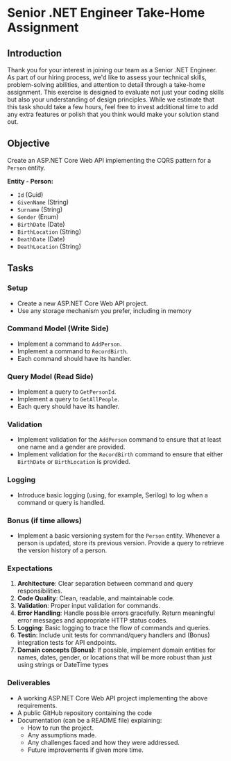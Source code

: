# Senior .NET Engineer Take-Home Assignment

## Introduction

Thank you for your interest in joining our team as a Senior .NET Engineer. As part of our hiring process, we'd like to assess your technical skills, problem-solving abilities, and attention to detail through a take-home assignment. This exercise is designed to evaluate not just your coding skills but also your understanding of design principles. While we estimate that this task should take a few hours, feel free to invest additional time to add any extra features or polish that you think would make your solution stand out.

## Objective

Create an ASP.NET Core Web API implementing the CQRS pattern for a `Person` entity.

**Entity - Person:**

- `Id` (Guid)
- `GivenName` (String)
- `Surname` (String)
- `Gender` (Enum)
- `BirthDate` (Date)
- `BirthLocation` (String)
- `DeathDate` (Date)
- `DeathLocation` (String)

## Tasks

### Setup

- Create a new ASP.NET Core Web API project.
- Use any storage mechanism you prefer, including in memory

### Command Model (Write Side)

- Implement a command to `AddPerson`.
- Implement a command to `RecordBirth`.
- Each command should have its handler.

### Query Model (Read Side)

- Implement a query to `GetPersonId`.
- Implement a query to `GetAllPeople`.
- Each query should have its handler.

### Validation

- Implement validation for the `AddPerson` command to ensure that at least one name and a gender are provided.
- Implement validation for the `RecordBirth` command to ensure that either `BirthDate` or `BirthLocation` is provided.

### Logging

- Introduce basic logging (using, for example, Serilog) to log when a command or query is handled.

### Bonus (if time allows)

- Implement a basic versioning system for the `Person` entity. Whenever a person is updated, store its previous version. Provide a query to retrieve the version history of a person.

### Expectations

1. **Architecture**: Clear separation between command and query responsibilities.
2. **Code Quality**: Clean, readable, and maintainable code.
3. **Validation**: Proper input validation for commands.
4. **Error Handling**: Handle possible errors gracefully. Return meaningful error messages and appropriate HTTP status codes.
5. **Logging**: Basic logging to trace the flow of commands and queries.
6. **Testin**: Include unit tests for command/query handlers and (Bonus) integration tests for API endpoints.
7. **Domain concepts (Bonus)**: If possible, implement domain entities for names, dates, gender, or locations that will be more robust than just using strings or DateTime types

### Deliverables

- A working ASP.NET Core Web API project implementing the above requirements.
- A public GitHub repository containing the code
- Documentation (can be a README file) explaining:
  - How to run the project.
  - Any assumptions made.
  - Any challenges faced and how they were addressed.
  - Future improvements if given more time.